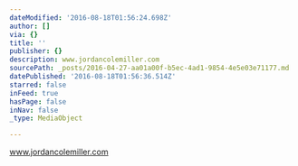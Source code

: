 ```yaml
---
dateModified: '2016-08-18T01:56:24.698Z'
author: []
via: {}
title: ''
publisher: {}
description: www.jordancolemiller.com
sourcePath: _posts/2016-04-27-aa01a00f-b5ec-4ad1-9854-4e5e03e71177.md
datePublished: '2016-08-18T01:56:36.514Z'
starred: false
inFeed: true
hasPage: false
inNav: false
_type: MediaObject

---
```

www.jordancolemiller.com